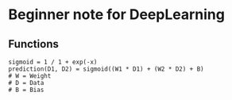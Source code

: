 # Beginner note for DeepLearning

## Functions 
```
sigmoid = 1 / 1 + exp(-x)
prediction(D1, D2) = sigmoid((W1 * D1) + (W2 * D2) + B) 
# W = Weight
# D = Data
# B = Bias
```